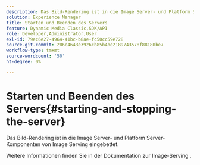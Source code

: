 ```yaml
---
description: Das Bild-Rendering ist in die Image Server- und Platform Server-Komponenten von Image Serving eingebettet.
solution: Experience Manager
title: Starten und Beenden des Servers
feature: Dynamic Media Classic,SDK/API
role: Developer,Administrator,User
exl-id: 79ec6e27-4964-41bc-b8ae-fc50cc59e728
source-git-commit: 206e4643e3926cb85b4be2189743578f88180be7
workflow-type: tm+mt
source-wordcount: '50'
ht-degree: 0%

---
```


# Starten und Beenden des Servers{#starting-and-stopping-the-server}

Das Bild-Rendering ist in die Image Server- und Platform Server-Komponenten von Image Serving eingebettet.

Weitere Informationen finden Sie in der Dokumentation zur Image-Serving .
